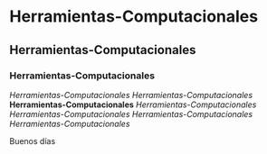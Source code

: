# Herramientas-Computacionales
## Herramientas-Computacionales
### Herramientas-Computacionales

*Herramientas-Computacionales*
_Herramientas-Computacionales_
**Herramientas-Computacionales**
_Herramientas-Computacionales_
_Herramientas-Computacionales *Herramientas-Computacionales* Herramientas-Computacionales_

Buenos días
